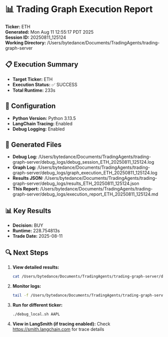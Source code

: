 # 📊 Trading Graph Execution Report

**Ticker:** ETH  
**Generated:** Mon Aug 11 12:55:17 PDT 2025  
**Session ID:** 20250811_125124  
**Working Directory:** /Users/bytedance/Documents/TradingAgents/trading-graph-server

## 📋 Execution Summary

- **Target Ticker:** ETH
- **Execution Status:** ✅ SUCCESS
- **Total Runtime:** 233s

## 🔧 Configuration

- **Python Version:** Python 3.13.5
- **LangChain Tracing:** Enabled
- **Debug Logging:** Enabled

## 📂 Generated Files

- **Debug Log:** /Users/bytedance/Documents/TradingAgents/trading-graph-server/debug_logs/debug_session_ETH_20250811_125124.log
- **Graph Log:** /Users/bytedance/Documents/TradingAgents/trading-graph-server/debug_logs/graph_execution_ETH_20250811_125124.log  
- **Results JSON:** /Users/bytedance/Documents/TradingAgents/trading-graph-server/debug_logs/results_ETH_20250811_125124.json
- **This Report:** /Users/bytedance/Documents/TradingAgents/trading-graph-server/debug_logs/execution_report_ETH_20250811_125124.md

## 📊 Key Results

- **Decision:** BUY
- **Runtime:** 228.754813s
- **Trade Date:** 2025-08-11

## 🔍 Next Steps

1. **View detailed results:**
   ```bash
   cat /Users/bytedance/Documents/TradingAgents/trading-graph-server/debug_logs/results_ETH_20250811_125124.json | jq .
   ```

2. **Monitor logs:**
   ```bash
   tail -f /Users/bytedance/Documents/TradingAgents/trading-graph-server/debug_logs/graph_execution_ETH_20250811_125124.log
   ```

3. **Run for different ticker:**
   ```bash
   ./debug_local.sh AAPL
   ```

4. **View in LangSmith (if tracing enabled):**
   Check https://smith.langchain.com for trace details

